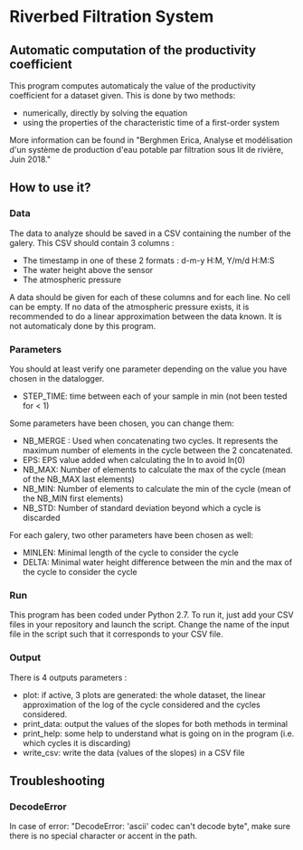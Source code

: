 # Riverbed Filtration System 
## Automatic computation of the productivity coefficient

This program computes automaticaly the value of the productivity coefficient for a dataset given. This is done by two methods: 
- numerically, directly by solving the equation
- using the properties of the characteristic time of a first-order system

More information can be found in "Berghmen Erica, Analyse et modélisation d'un système de production d'eau potable par filtration sous lit de rivière, Juin 2018."

## How to use it?
### Data
The data to analyze should be saved in a CSV containing the number of the galery.
This CSV should contain 3 columns :
- The timestamp in one of these 2 formats : d-m-y H:M, Y/m/d H:M:S
- The water height above the sensor
- The atmospheric pressure

A data should be given for each of these columns and for each line. No cell can be empty. If no data of the atmospheric pressure exists, it is recommended to do a linear approximation between the data known. It is not automaticaly done by this program.

### Parameters
You should at least verify one parameter depending on the value you have chosen in the datalogger.
- STEP_TIME: time between each of your sample in min (not been tested for < 1)

Some parameters have been chosen, you can change them:
- NB_MERGE : Used when concatenating two cycles. It represents the maximum number of elements in the cycle between the 2 concatenated.
- EPS: EPS value added when calculating the ln to avoid ln(0)
- NB_MAX: Number of elements to calculate the max of the cycle (mean of the NB_MAX last elements)
- NB_MIN: Number of elements to calculate the min of the cycle (mean of the NB_MIN first elements)
- NB_STD: Number of standard deviation beyond which a cycle is discarded

For each galery, two other parameters have been chosen as well:
- MINLEN: Minimal length of the cycle to consider the cycle
- DELTA: Minimal water height difference between the min and the max of the cycle to consider the cycle

### Run
This program has been coded under Python 2.7. 
To run it, just add your CSV files in your repository and launch the script. Change the name of the input file in the script such that it corresponds to your CSV file.

### Output
There is 4 outputs parameters :
- plot: if active, 3 plots are generated: the whole dataset, the linear approximation of the log of the cycle considered and the cycles considered.
- print_data: output the values of the slopes for both methods in terminal
- print_help: some help to understand what is going on in the program (i.e. which cycles it is discarding)
- write_csv: write the data (values of the slopes) in a CSV file


## Troubleshooting
### DecodeError
In case of error: "DecodeError: 'ascii' codec can't decode byte", make sure there is no special character or accent in the path.